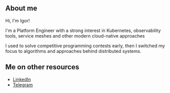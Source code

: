## About me

Hi, I'm Igor!

I'm a Platform Engineer with a strong interest in Kubernetes, observability tools, service meshes and other modern cloud-native approaches

I used to solve competitive programming contests early, then I switched my focus to algorithms and approaches behind distributed systems.

## Me on other resources
- [LinkedIn](https://www.linkedin.com/in/baliukigor)
- [Telegram](https://t.me/lodthe)
